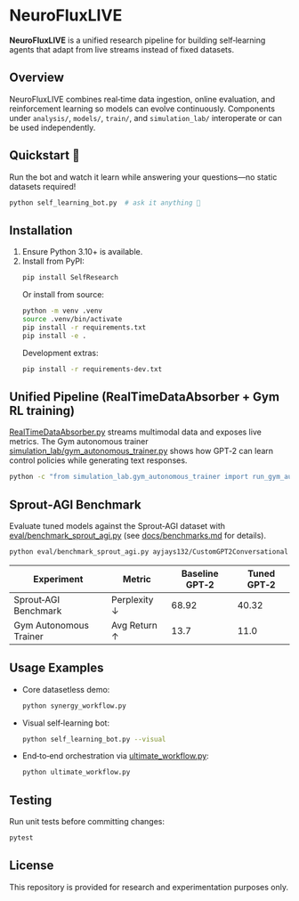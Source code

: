 # NeuroFluxLIVE

**NeuroFluxLIVE** is a unified research pipeline for building self‑learning agents that adapt from live streams instead of fixed datasets.

## Overview
NeuroFluxLIVE combines real‑time data ingestion, online evaluation, and reinforcement learning so models can evolve continuously. Components under `analysis/`, `models/`, `train/`, and `simulation_lab/` interoperate or can be used independently.

## Quickstart 🚀
Run the bot and watch it learn while answering your questions—no static datasets required!
```bash
python self_learning_bot.py  # ask it anything 🧠
```

## Installation
1. Ensure Python 3.10+ is available.
2. Install from PyPI:
   ```bash
   pip install SelfResearch
   ```
   Or install from source:
   ```bash
   python -m venv .venv
   source .venv/bin/activate
   pip install -r requirements.txt
   pip install -e .
   ```
   Development extras:
   ```bash
   pip install -r requirements-dev.txt
   ```

## Unified Pipeline (RealTimeDataAbsorber + Gym RL training)
[RealTimeDataAbsorber.py](RealTimeDataAbsorber.py) streams multimodal data and exposes live metrics. The Gym autonomous trainer [simulation_lab/gym_autonomous_trainer.py](simulation_lab/gym_autonomous_trainer.py) shows how GPT‑2 can learn control policies while generating text responses.
```bash
python -c "from simulation_lab.gym_autonomous_trainer import run_gym_autonomous_trainer; run_gym_autonomous_trainer()"
```

## Sprout‑AGI Benchmark
Evaluate tuned models against the Sprout‑AGI dataset with [eval/benchmark_sprout_agi.py](eval/benchmark_sprout_agi.py) (see [docs/benchmarks.md](docs/benchmarks.md) for details).
```bash
python eval/benchmark_sprout_agi.py ayjays132/CustomGPT2Conversational --split "test[:50]" --prompt "Hello AGI"
```

| Experiment | Metric | Baseline GPT‑2 | Tuned GPT‑2 |
|------------|--------|----------------|-------------|
| Sprout‑AGI Benchmark | Perplexity ↓ | 68.92 | 40.32 |
| Gym Autonomous Trainer | Avg Return ↑ | 13.7 | 11.0 |

## Usage Examples
- Core datasetless demo:
  ```bash
  python synergy_workflow.py
  ```
- Visual self‑learning bot:
  ```bash
  python self_learning_bot.py --visual
  ```
- End‑to‑end orchestration via [ultimate_workflow.py](ultimate_workflow.py):
  ```bash
  python ultimate_workflow.py
  ```

## Testing
Run unit tests before committing changes:
```bash
pytest
```

## License
This repository is provided for research and experimentation purposes only.

